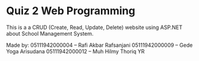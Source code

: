 # Quiz 2 Web Programming #

This is a a CRUD (Create, Read, Update, Delete) website using ASP.NET about School Management System.

Made by:
05111942000004 – Rafi Akbar Rafsanjani 
05111942000009 – Gede Yoga Arisudana
05111942000012 – Muh Hilmy Thoriq YR 
